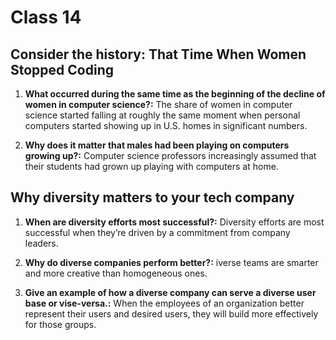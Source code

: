 # Class 14

## Consider the history: That Time When Women Stopped Coding

1. **What occurred during the same time as the beginning of the decline of women in computer science?:** The share of women in computer science started falling at roughly the same moment when personal computers started showing up in U.S. homes in significant numbers.

2. **Why does it matter that males had been playing on computers growing up?:** Computer science professors increasingly assumed that their students had grown up playing with computers at home.

## Why diversity matters to your tech company

1. **When are diversity efforts most successful?:** Diversity efforts are most successful when they’re driven by a commitment from company leaders.

2. **Why do diverse companies perform better?:** iverse teams are smarter and more creative than homogeneous ones.

3. **Give an example of how a diverse company can serve a diverse user base or vise-versa.:** When the employees of an organization better represent their users and desired users, they will build more effectively for those groups.